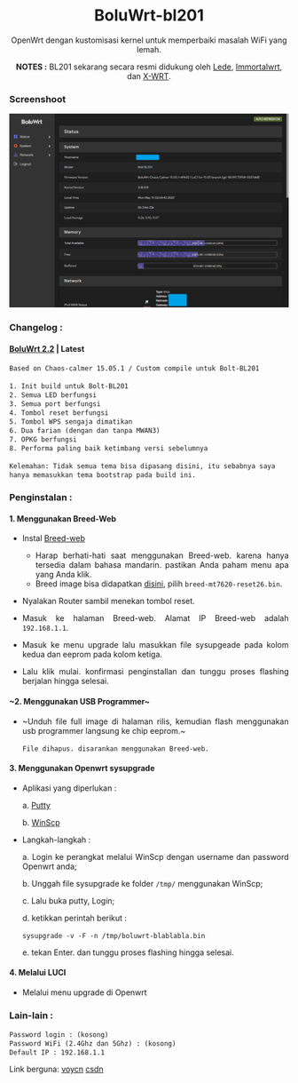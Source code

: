 <div align="center">

# BoluWrt-bl201

OpenWrt dengan kustomisasi kernel untuk memperbaiki masalah WiFi yang lemah.

**NOTES :** BL201 sekarang secara resmi didukung oleh [Lede](https://github.com/coolsnowwolf/lede), [Immortalwrt](https://github.com/immortalwrt/immortalwrt), dan [X-WRT](https://github.com/x-wrt/x-wrt).

</div>
<div align="left">
  
  
### Screenshoot

![image.png](screenshoot/overview.png)

### Changelog :

  #### [BoluWrt 2.2](https://github.com/yHpgi/openwrt-bl201-boluwrt/releases/tag/BOLUWRT-CC) | Latest

    Based on Chaos-calmer 15.05.1 / Custom compile untuk Bolt-BL201
    
    1. Init build untuk Bolt-BL201
    2. Semua LED berfungsi
    3. Semua port berfungsi
    4. Tombol reset berfungsi
    5. Tombol WPS sengaja dimatikan
    6. Dua farian (dengan dan tanpa MWAN3)
    7. OPKG berfungsi
    8. Performa paling baik ketimbang versi sebelumnya

    Kelemahan: Tidak semua tema bisa dipasang disini, itu sebabnya saya hanya memasukkan tema bootstrap pada build ini.
      
<div align="justify">
  
  
### Penginstalan :

  #### 1. Menggunakan Breed-Web

  - Instal [Breed-web](https://breed.hackpascal.net)
    * Harap berhati-hati saat menggunakan Breed-web. karena hanya tersedia dalam bahasa mandarin. pastikan Anda paham menu apa yang Anda klik.
    * Breed image bisa didapatkan [disini](https://breed.hackpascal.net/), pilih `breed-mt7620-reset26.bin`.
  
   - Nyalakan Router sambil menekan tombol reset.
   - Masuk ke halaman Breed-web. Alamat IP Breed-web adalah `192.168.1.1`.
   - Masuk ke menu upgrade lalu masukkan file sysupgeade pada kolom kedua dan eeprom pada kolom ketiga.
   - Lalu klik mulai. konfirmasi penginstallan dan tunggu proses flashing berjalan hingga selesai.

#### ~2. Menggunakan USB Programmer~

  - ~Unduh file full image di halaman rilis, kemudian flash menggunakan usb programmer langsung ke chip eeprom.~ 
    
    `File dihapus. disarankan menggunakan Breed-web.`

#### 3. Menggunakan Openwrt sysupgrade
  
  - Aplikasi yang diperlukan :
  
    a. [Putty](https://www.putty.org/)
  
    b. [WinScp](https://winscp.net/eng/download.php)
    
  - Langkah-langkah :
  
    a. Login ke perangkat melalui WinScp dengan username dan password Openwrt anda;
  
    b. Unggah file sysupgrade ke folder `/tmp/` menggunakan WinScp;
  
    c. Lalu buka putty, Login;
  
    d. ketikkan perintah berikut :
  
      `sysupgrade -v -F -n /tmp/boluwrt-blablabla.bin`
  
    e. tekan Enter. dan tunggu proses flashing hingga selesai.
  
#### 4. Melalui LUCI
  
  - Melalui menu upgrade di Openwrt

### Lain-lain :

```
Password login : (kosong)
Password WiFi (2.4Ghz dan 5Ghz) : (kosong)
Default IP : 192.168.1.1
```

Link berguna:
  [voycn](https://www.voycn.com/article/bianyimoujiyuopenwrtdesdk) 
  [csdn](https://blog.csdn.net/kuangzuxiaoN/article/details/121458746)
  </div>
</div>
